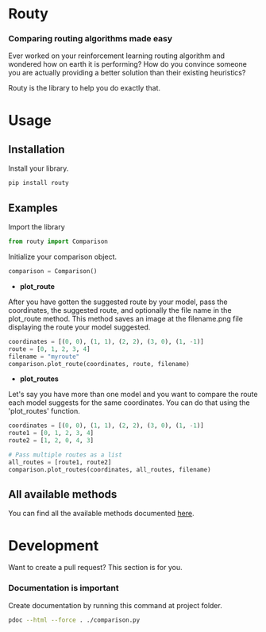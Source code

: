 # Routy

### Comparing routing algorithms made easy

Ever worked on your reinforcement learning routing algorithm and wondered how on earth it is performing? How do you convince someone you are actually providing a better solution than their existing heuristics?

Routy is the library to help you do exactly that.
 
 

# Usage

## Installation

Install your library.

```sh
pip install routy
```
## Examples

Import the library
```python
from routy import Comparison
```

Initialize your comparison object.
```python
comparison = Comparison()
```


- **plot_route**

After you have gotten the suggested route by your model, pass the coordinates,
the suggested route, and optionally the file name in the plot_route method. This method saves an image
at the filename.png file displaying the route your model suggested.

```python
coordinates = [(0, 0), (1, 1), (2, 2), (3, 0), (1, -1)]
route = [0, 1, 2, 3, 4]
filename = "myroute"
comparison.plot_route(coordinates, route, filename)
```

- **plot_routes**

Let's say you have more than one model and you want to compare the route each model
suggests for the same coordinates. You can do that using the 'plot_routes' function.

```python
coordinates = [(0, 0), (1, 1), (2, 2), (3, 0), (1, -1)]
route1 = [0, 1, 2, 3, 4]
route2 = [1, 2, 0, 4, 3]

# Pass multiple routes as a list
all_routes = [route1, route2]
comparison.plot_routes(coordinates, all_routes, filename)
```

## All available methods

You can find all the available methods documented [here](https://sofaki000.github.io/routy/).


# Development

Want to create a pull request? This section is for you.


### Documentation is important

Create documentation by running this command at project folder.

```sh
pdoc --html --force . ./comparison.py 
```
 